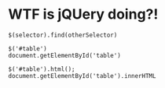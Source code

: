 # WTF is jQUery doing?!

```
$(selector).find(otherSelector)
```

```
$('#table')
document.getElementById('table')
```

```
$('#table').html();
document.getElementById('table').innerHTML
```
